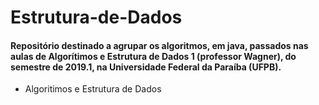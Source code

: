 # Estrutura-de-Dados



<h4>Repositório destinado a agrupar os algoritmos, em java, passados nas aulas de Algorítimos e Estrutura de Dados 1 (professor Wagner), do semestre de 2019.1, na Universidade Federal da Paraíba (UFPB).</h4>

<ul>
  <li><p>Algoritimos e Estrutura de Dados<p></li>
</ul>
